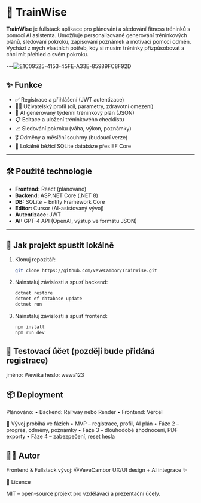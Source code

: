 # 🧠 TrainWise

**TrainWise** je fullstack aplikace pro plánování a sledování fitness tréninků s pomocí AI asistenta. Umožňuje personalizované generování tréninkových plánů, sledování pokroku, zapisování poznámek a motivaci pomocí odměn. Vychází z mých vlastních potřeb, kdy si musím tréninky přizpůsobovat a chci mít přehled o svém pokroku.

 ---![E1C09525-4153-45FE-A33E-85989FC8F92D](https://github.com/user-attachments/assets/199e7ee2-03f3-408d-bedd-da3ad8f3b14b)


## ✨ Funkce

- ✅ Registrace a přihlášení (JWT autentizace)
- 🧍‍♀️ Uživatelský profil (cíl, parametry, zdravotní omezení)
- 🤖 AI generovaný týdenní tréninkový plán (JSON)
- 📋 Editace a uložení tréninkového checklistu
- 📈 Sledování pokroku (váha, výkon, poznámky)
- 🎖️ Odměny a měsíční souhrny (budoucí verze)
- 🧠 Lokálně běžící SQLite databáze přes EF Core

---

## 🛠 Použité technologie

- **Frontend:** React (plánováno)
- **Backend:** ASP.NET Core (.NET 8)
- **DB:** SQLite + Entity Framework Core
- **Editor:** Cursor (AI-asistovaný vývoj)
- **Autentizace:** JWT
- **AI:** GPT-4 API (OpenAI, výstup ve formátu JSON)

---

## 🚀 Jak projekt spustit lokálně

1. Klonuj repozitář:
   ```bash
   git clone https://github.com/VeveCambor/TrainWise.git
   
2. Nainstaluj závislosti a spusť backend:
    ```bash
    dotnet restore
    dotnet ef database update
    dotnet run
    
3. Nainstaluj závislosti a spusť frontend:
    ```bash
    npm install
    npm run dev

## 🧪 Testovací účet (později bude přidáná registrace)

jméno: Wewika
heslo: wewa123

## 📦 Deployment

Plánováno:
	•	Backend: Railway nebo Render
	•	Frontend: Vercel

📅 Vývoj probíhá ve fázích
	•	MVP – registrace, profil, AI plán
	•	Fáze 2 – progres, odměny, poznámky
	•	Fáze 3 – dlouhodobé zhodnocení, PDF exporty
	•	Fáze 4 – zabezpečení, reset hesla

## 👩‍💻 Autor

Frontend & Fullstack vývoj: @VeveCambor
UX/UI design + AI integrace ✨

📄 Licence

MIT – open-source projekt pro vzdělávací a prezentační účely.
